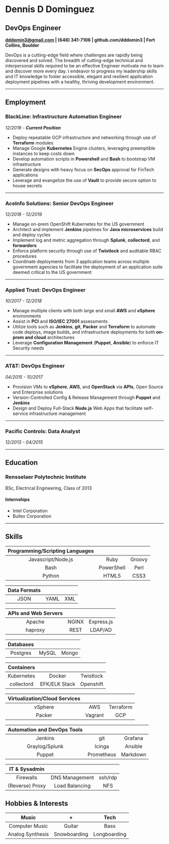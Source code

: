 # Dennis D Dominguez

## DevOps Engineer

**dddomin3@gmail.com | (646) 341-7106 | github.com/dddomin3 | Fort Collins, Boulder**

DevOps is a cutting-edge field where challenges are rapidly being discovered and solved. The breadth of cutting-edge technical and interpersonal skills required to be an effective Engineer motivate me to learn and discover more every day. I endeavor to progress my leadership skills and IT knowledge to foster accessible, elegant and resilient application deployment pipelines with a healthy, thriving development environment.

---

## Employment

### BlackLine: Infrastructure Automation Engineer

*12/2019 - **Current Position***

- Deploy repeatable GCP infrastructure and networking through use of **Terraform** modules
- Manage Google **Kubernetes** Engine clusters, leveraging preemptible instances to keep costs down
- Develop automation scripts in **Powershell** and **Bash** to bootstrap VM infrastructure
- Generate designs with heavy focus on **SecOps** approval for FinTech applications
- Leverage and evangelize the use of **Vault** to provide secure option to house secrets

---

### AceInfo Solutions: Senior DevOps Engineer

*12/2018 - 12/2019*

- Manage on-prem OpenShift Kubernetes for the US government
- Architect and implement **Jenkins** pipelines for **Java microservices** build and deploy cycles
- Implement log and metric aggregation through **Splunk**, **collectord**, and **forwarders** 
- Enforce platform security through use of **Twistlock** and auditable RBAC procedures
- Coordinate deployments from 3 application teams across multiple government agencies to facilitate the deployment of an application suite deemed critical to the US government

---

### Applied Trust: DevOps Engineer

*10/2017 - 12/2018*

- Manage multiple clients with both large and small **AWS** and **vSphere** environments
- Assist in **PCI** and **ISO/IEC 27001** assessments
- Utilize tools such as **Jenkins**, **git**, **Packer** and **Terraform** to automate code deploys, image builds, and infrastructure deployments for both **on-prem and cloud** architectures
- Leverage **Configuration Management** (**Puppet**, **Ansible**) to enforce IT Security needs

---

### AT&T: DevOps Engineer

*04/2015 - 10/2017*

- Provision VMs to **vSphere**, **AWS**, and **OpenStack** via **APIs**, Open Source and Enterprise solutions
- Version-Controlled Config & Release Management through **Puppet** and **Jenkins**
- Design and Deploy Full-Stack **Node.js** Web Apps that facilitate self-service infrastructure management

---

### Pacific Controls: Data Analyst

*12/2013 - 04/2015*

---

## Education

### Rensselaer Polytechnic Institute

BSc, Electrical Engineering, Class of 2013

#### Internships

- Intel Corporation
- Bullex Corporation

---

## Skills

| Programming/Scripting Languages |            |        |
| :-----------------------------: | :--------: | :----: |
|       Javascript/Node.js        |    Ruby    | Groovy |
|              Bash               | PowerShell |  Perl  |
|             Python              |   HTML5    |  CSS3  |

| Data Formats |       |       |
| :----------: | :---: | :---: |
|     JSON     | YAML  |  XML  |

| APIs and Web Servers |       |            |
| :------------------: | :---: | :--------: |
|        Apache        | NGINX | Express.js |
|       haproxy        | REST  |  LDAP/AD   |

| Databases |       |       |
| :-------: | :---: | :---: |
| Postgres  | MySQL | Mongo |

| Containers |               |           |
| :--------: | :-----------: | :-------: |
| Kubernetes |    Docker     | Twistlock |
| collectord | EFK/ELK Stack | Openshift |

| Virtualization/Cloud Services |         |           |
| :---------------------------: | :-----: | :-------: |
|            vSphere            |   AWS   | Terraform |
|            Packer             | Vagrant |    GCP    |

| Automation and DevOps Tools |            |          |
| :-------------------------: | :--------: | :------: |
|           Jenkins           |    git     | Grafana  |
|       Graylog/Splunk        |   Icinga   | Ansible  |
|           Puppet            | Prometheus | Markdown |

| IT  & Sysadmin  |                |         |
| :-------------: | :------------: | :-----: |
|    Firewalls    | DNS Management | ssh/rdp |
| (Reverse) Proxy | Load Balancing |   NFS   |

## Hobbies & Interests

|      Music       |      +       |     Tech     |
| :--------------: | :----------: | :----------: |
|  Computer Music  |    Guitar    |     Bass     |
| Analog Synthesis | Snowboarding | Longboarding |
